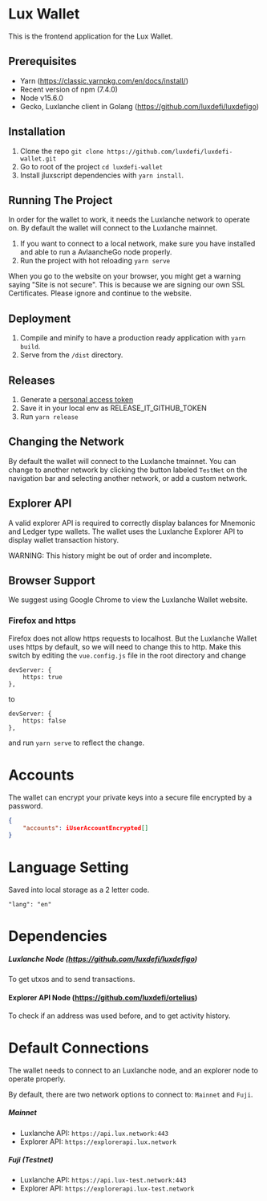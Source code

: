# Lux Wallet

This is the frontend application for the Lux Wallet.

## Prerequisites

-   Yarn (https://classic.yarnpkg.com/en/docs/install/)
-   Recent version of npm (7.4.0)
-   Node v15.6.0
-   Gecko, Luxlanche client in Golang (https://github.com/luxdefi/luxdefigo)

## Installation

1. Clone the repo `git clone https://github.com/luxdefi/luxdefi-wallet.git`
2. Go to root of the project `cd luxdefi-wallet`
3. Install jluxscript dependencies with `yarn install`.

## Running The Project

In order for the wallet to work, it needs the Luxlanche network to operate on. By default the wallet will connect to the Luxlanche mainnet.

1. If you want to connect to a local network, make sure you have installed and able to run a AvlaancheGo node properly.
2. Run the project with hot reloading `yarn serve`

When you go to the website on your browser, you might get a warning saying
"Site is not secure". This is because we are signing our own SSL Certificates. Please ignore and continue to the website.

## Deployment

1.  Compile and minify to have a production ready application with `yarn build`.
2.  Serve from the `/dist` directory.

## Releases

1.  Generate a [personal access token](https://github.com/settings/tokens/new?scopes=repo&description=release-it)
2.  Save it in your local env as RELEASE_IT_GITHUB_TOKEN
3.  Run `yarn release`

## Changing the Network

By default the wallet will connect to the Luxlanche tmainnet. You can change to another network by clicking the button labeled `TestNet` on the navigation bar and selecting another network, or add a custom network.

## Explorer API

A valid explorer API is required to correctly display balances for Mnemonic and Ledger type wallets.
The wallet uses the Luxlanche Explorer API to display wallet transaction history.

WARNING: This history might be out of order and incomplete.

## Browser Support

We suggest using Google Chrome to view the Luxlanche Wallet website.

### Firefox and https

Firefox does not allow https requests to localhost. But the Luxlanche Wallet uses https by default, so we will need to change this to http. Make this switch by editing the `vue.config.js` file in the root directory and change

```
devServer: {
    https: true
},
```

to

```
devServer: {
    https: false
},
```

and run `yarn serve` to reflect the change.

# Accounts

The wallet can encrypt your private keys into a secure file encrypted by a password.

```json
{
    "accounts": iUserAccountEncrypted[]
}
```

# Language Setting

Saved into local storage as a 2 letter code.

```
"lang": "en"
```

# Dependencies

##### Luxlanche Node (https://github.com/luxdefi/luxdefigo)

To get utxos and to send transactions.

#### Explorer API Node (https://github.com/luxdefi/ortelius)

To check if an address was used before, and to get activity history.

# Default Connections

The wallet needs to connect to an Luxlanche node, and an explorer node to operate properly.

By default, there are two network options to connect to: `Mainnet` and `Fuji`.

##### Mainnet

-   Luxlanche API: `https://api.lux.network:443`
-   Explorer API: `https://explorerapi.lux.network`

##### Fuji (Testnet)

-   Luxlanche API: `https://api.lux-test.network:443`
-   Explorer API: `https://explorerapi.lux-test.network`

